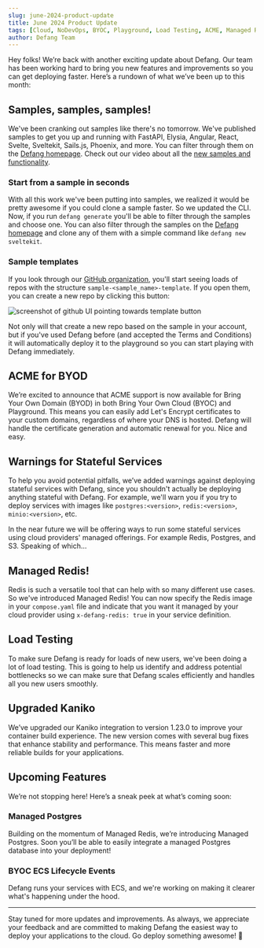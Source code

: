 ```yaml
---
slug: june-2024-product-update
title: June 2024 Product Update
tags: [Cloud, NoDevOps, BYOC, Playground, Load Testing, ACME, Managed Redis, Kaniko, Postgres, ECS]
author: Defang Team
---
```


Hey folks! We’re back with another exciting update about Defang. Our team has been working hard to bring you new features and improvements so you can get deploying faster. Here’s a rundown of what we’ve been up to this month:


## Samples, samples, samples!

We've been cranking out samples like there's no tomorrow. We've published samples to get you up and running with FastAPI, Elysia, Angular, React, Svelte, Sveltekit, Sails.js, Phoenix, and more. You can filter through them on the [Defang homepage](https://defang.io/#deploy). Check out our video about all the [new samples and functionality](https://www.youtube.com/watch?v=8wIU_af-sX8).

### Start from a sample in seconds

With all this work we've been putting into samples, we realized it would be pretty awesome if you could clone a sample faster. So we updated the CLI. Now, if you run `defang generate` you'll be able to filter through the samples and choose one. You can also filter through the samples on the [Defang homepage](https://defang.io/#deploy) and clone any of them with a simple command like `defang new sveltekit`.

### Sample templates

If you look through our [GitHub organization](https://github.com/DefangLabs), you'll start seeing loads of repos with the structure `sample-<sample_name>-template`. If you open them, you can create a new repo by clicking this button:

![screenshot of github UI pointing towards template button](https://github.com/DefangLabs/defang-docs/assets/910895/97d33d90-43b9-499a-b139-e114b701adcb)


Not only will that create a new repo based on the sample in your account, but if you've used Defang before (and accepted the Terms and Conditions) it will automatically deploy it to the playground so you can start playing with Defang immediately.

## ACME for BYOD

We’re excited to announce that ACME support is now available for Bring Your Own Domain (BYOD) in both Bring Your Own Cloud (BYOC) and Playground. This means you can easily add Let's Encrypt certificates to your custom domains, regardless of where your DNS is hosted. Defang will handle the certificate generation and automatic renewal for you. Nice and easy.

## Warnings for Stateful Services

To help you avoid potential pitfalls, we’ve added warnings against deploying stateful services with Defang, since you shouldn't actually be deploying anything stateful with Defang. For example, we'll warn you if you try to deploy services with images like `postgres:<version>`, `redis:<version>`, `minio:<version>`, etc. 

In the near future we will be offering ways to run some stateful services using cloud providers' managed offerings. For example Redis, Postgres, and S3. Speaking of which...

## Managed Redis!

Redis is such a versatile tool that can help with so many different use cases. So we've introduced Managed Redis! You can now specify the Redis image in your `compose.yaml` file and indicate that you want it managed by your cloud provider using `x-defang-redis: true` in your service definition. 

## Load Testing

To make sure Defang is ready for loads of new users, we've been doing a lot of load testing. This is going to help us identify and address potential bottlenecks so we can make sure that Defang scales efficiently and handles all you new users smoothly.

## Upgraded Kaniko

We’ve upgraded our Kaniko integration to version 1.23.0 to improve your container build experience. The new version comes with several bug fixes that enhance stability and performance. This means faster and more reliable builds for your applications.

## Upcoming Features

We’re not stopping here! Here’s a sneak peek at what’s coming soon:

### Managed Postgres

Building on the momentum of Managed Redis, we’re introducing Managed Postgres. Soon you’ll be able to easily integrate a managed Postgres database into your deployment!

### BYOC ECS Lifecycle Events

Defang runs your services with ECS, and we're working on making it clearer what's happening under the hood. 

---

Stay tuned for more updates and improvements. As always, we appreciate your feedback and are committed to making Defang the easiest way to deploy your applications to the cloud. Go deploy something awesome! 🚀
